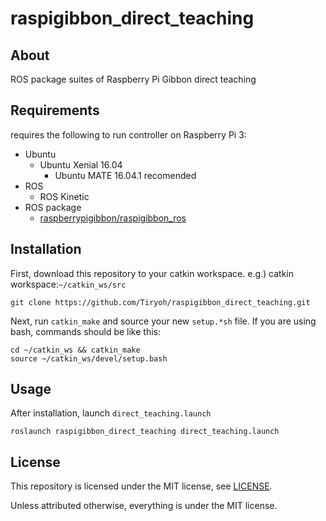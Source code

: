 # raspigibbon_direct_teaching

## About

ROS package suites of Raspberry Pi Gibbon direct teaching

## Requirements

requires the following to run controller on Raspberry Pi 3:

* Ubuntu
  * Ubuntu Xenial 16.04
    * Ubuntu MATE 16.04.1 recomended
* ROS
  * ROS Kinetic
* ROS package
  * [raspberrypigibbon/raspigibbon_ros](https://github.com/raspberrypigibbon/raspigibbon_ros)

## Installation

First, download this repository to your catkin workspace.
e.g.) catkin workspace:`~/catkin_ws/src`

```
git clone https://github.com/Tiryoh/raspigibbon_direct_teaching.git
```

Next, run `catkin_make` and source your new `setup.*sh` file.
If you are using bash, commands should be like this:

```
cd ~/catkin_ws && catkin_make
source ~/catkin_ws/devel/setup.bash
```

## Usage
After installation, launch `direct_teaching.launch`

```
roslaunch raspigibbon_direct_teaching direct_teaching.launch
```

## License

This repository is licensed under the MIT license, see [LICENSE]( ./LICENSE ).

Unless attributed otherwise, everything is under the MIT license.
